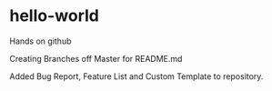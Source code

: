 # hello-world
Hands on github

Creating Branches off Master for README.md

Added Bug Report, Feature List and Custom Template to repository.
